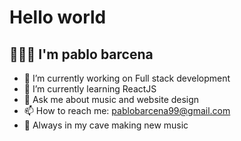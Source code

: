 # Hello world
## 🧑🏼‍🎓 I'm **pablo barcena**



- 🔭 I’m currently working on Full stack development
- 🌱 I’m currently learning ReactJS
- 💬 Ask me about music and website design
- 📫 How to reach me: pablobarcena99@gmail.com
- 🎸 Always in my cave making new music
